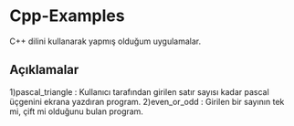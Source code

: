 # Cpp-Examples
C++ dilini kullanarak yapmış olduğum uygulamalar.

## Açıklamalar
1)pascal_triangle : Kullanıcı tarafından girilen satır sayısı kadar pascal üçgenini ekrana yazdıran program.
2)even_or_odd : Girilen bir sayının tek mi, çift mi olduğunu bulan program.
